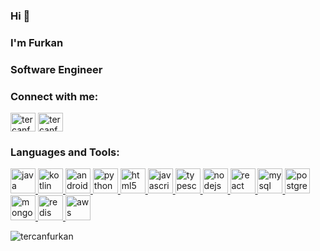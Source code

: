 ### Hi 👋
### I'm Furkan 
### Software Engineer

<!--
**tercanfurkan/tercanfurkan** is a ✨ _special_ ✨ repository because its `README.md` (this file) appears on your GitHub profile.

Here are some ideas to get you started:

- 🔭 I’m currently working on ...
- 🌱 I’m currently learning ...
- 👯 I’m looking to collaborate on ...
- 🤔 I’m looking for help with ...
- 💬 Ask me about ...
- 📫 How to reach me: ...
- 😄 Pronouns: ...
- ⚡ Fun fact: ...
-->

<h3 align="left">Connect with me:</h3>
<p align="left">
    <a href="https://linkedin.com/tercanfurkan" target="blank"><img align="center"
            src="https://cdn.jsdelivr.net/npm/simple-icons@3.0.1/icons/linkedin.svg" alt="tercanfurkan" height="30"
            width="40" /></a>
    <a href="https://twitter.com/tercanfurkan" target="blank"><img align="center"
            src="https://cdn.jsdelivr.net/npm/simple-icons@3.0.1/icons/twitter.svg" alt="tercanfurkan" height="30"
            width="40" /></a>
</p>

<h3 align="left">Languages and Tools:</h3>
<p align="left">
    <a href="https://www.java.com/" target="_blank"> <img
            src="https://cdn.jsdelivr.net/gh/devicons/devicon/icons/java/java-original-wordmark.svg" 
            alt="java" width="40" height="40" /> </a>
    <a href="https://kotlinlang.org/" target="_blank"> <img
            src="https://cdn.jsdelivr.net/gh/devicons/devicon/icons/kotlin/kotlin-original-wordmark.svg" 
            alt="kotlin" width="40" height="40" /> </a>
    <a href="https://www.android.com/" target="_blank"> <img
            src="https://cdn.jsdelivr.net/gh/devicons/devicon/icons/android/android-original-wordmark.svg" 
            alt="android" width="40" height="40" /> </a>
    <a href="https://www.python.org/" target="_blank"> <img
            src="https://cdn.jsdelivr.net/gh/devicons/devicon/icons/python/python-original-wordmark.svg" 
            alt="python" width="40" height="40" /> </a>
    <a href="https://www.w3.org/html/" target="_blank"> <img
            src="https://cdn.jsdelivr.net/gh/devicons/devicon/icons/html5/html5-plain-wordmark.svg"
            alt="html5" width="40" height="40" /> </a>
    <a href="https://developer.mozilla.org/en-US/docs/Web/JavaScript" target="_blank"> <img
            src="https://cdn.jsdelivr.net/gh/devicons/devicon/icons/javascript/javascript-original.svg"
            alt="javascript" width="40" height="40" /> </a> 
    <a href="https://www.typescriptlang.org/" target="_blank"> <img
            src="https://cdn.jsdelivr.net/gh/devicons/devicon/icons/typescript/typescript-original.svg"
            alt="typescript" width="40" height="40" /> </a> 
    <a href="https://nodejs.org/" target="_blank"> <img
            src="https://cdn.jsdelivr.net/gh/devicons/devicon/icons/nodejs/nodejs-original-wordmark.svg"
            alt="nodejs" width="40" height="40" /> </a> 
    <a href="https://reactjs.org/" target="_blank"> <img
        src="https://cdn.jsdelivr.net/gh/devicons/devicon/icons/react/react-original-wordmark.svg" 
        alt="react" width="40" height="40" /> </a>
    <a href="https://www.mysql.com/" target="_blank"> <img
            src="https://cdn.jsdelivr.net/gh/devicons/devicon/icons/mysql/mysql-original-wordmark.svg"
            alt="mysql" width="40" height="40" /> </a>
    <a href="https://www.postgresql.org/" target="_blank"> <img
            src="https://cdn.jsdelivr.net/gh/devicons/devicon/icons/postgresql/postgresql-plain-wordmark.svg"
            alt="postgresql" width="40" height="40" /> </a>
    <a href="https://www.mongodb.com/" target="_blank"> <img
        src="https://cdn.jsdelivr.net/gh/devicons/devicon/icons/mongodb/mongodb-original-wordmark.svg"
        alt="mongodb" width="40" height="40" /> </a>
    <a href="https://redis.io/" target="_blank"> <img
        src="https://cdn.jsdelivr.net/gh/devicons/devicon/icons/redis/redis-original-wordmark.svg"
        alt="redis" width="40" height="40" /> </a>
    <a href="https://aws.amazon.com/" target="_blank"> <img
            src="https://cdn.jsdelivr.net/gh/devicons/devicon/icons/amazonwebservices/amazonwebservices-original-wordmark.svg" 
            alt="aws" width="40" height="40" /> </a>
</p>

<p><img align="left"
        src="https://github-readme-stats.vercel.app/api/top-langs?username=tercanfurkan&show_icons=true&locale=en&layout=compact"
        alt="tercanfurkan" /></p>
